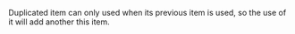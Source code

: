 Duplicated item can only used when its previous item is used, so the use of it will add another this item.
